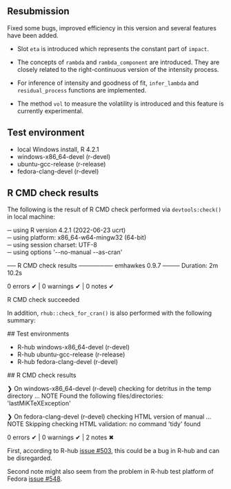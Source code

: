## Resubmission

Fixed some bugs, improved efficiency in this version and several features have been added.

-   Slot `eta` is introduced which represents the constant part of `impact`.

-   The concepts of `rambda` and `rambda_component` are introduced. They are closely related to the right-continuous version of the intensity process.

-   For inference of intensity and goodness of fit, `infer_lambda` and `residual_process` functions are implemented.

-   The method `vol` to measure the volatility is introduced and this feature is currently experimental.

## Test environment

-   local Windows install, R 4.2.1
-   windows-x86_64-devel (r-devel)
-   ubuntu-gcc-release (r-release)
-   fedora-clang-devel (r-devel)

## R CMD check results

The following is the result of R CMD check performed via `devtools:check()` in local machine:

─ using R version 4.2.1 (2022-06-23 ucrt)\
─ using platform: x86_64-w64-mingw32 (64-bit)\
─ using session charset: UTF-8\
─ using options '--no-manual --as-cran'

── R CMD check results ──────── emhawkes 0.9.7 ──── Duration: 2m 10.2s

0 errors ✔ \| 0 warnings ✔ \| 0 notes ✔

R CMD check succeeded

In addition, `rhub::check_for_cran()` is also performed with the following summary:

\## Test environments

-   R-hub windows-x86_64-devel (r-devel)
-   R-hub ubuntu-gcc-release (r-release)
-   R-hub fedora-clang-devel (r-devel)

\## R CMD check results

❯ On windows-x86_64-devel (r-devel) checking for detritus in the temp directory ... NOTE Found the following files/directories: 'lastMiKTeXException'

❯ On fedora-clang-devel (r-devel) checking HTML version of manual ... NOTE Skipping checking HTML validation: no command 'tidy' found

0 errors ✔ \| 0 warnings ✔ \| 2 notes ✖

First, according to R-hub [issue #503](https://github.com/r-hub/rhub/issues/503), this could be a bug in R-hub and can be disregarded.

Second note might also seem from the problem in R-hub test platform of Fedora [issue #548](https://github.com/r-hub/rhub/issues/548).
